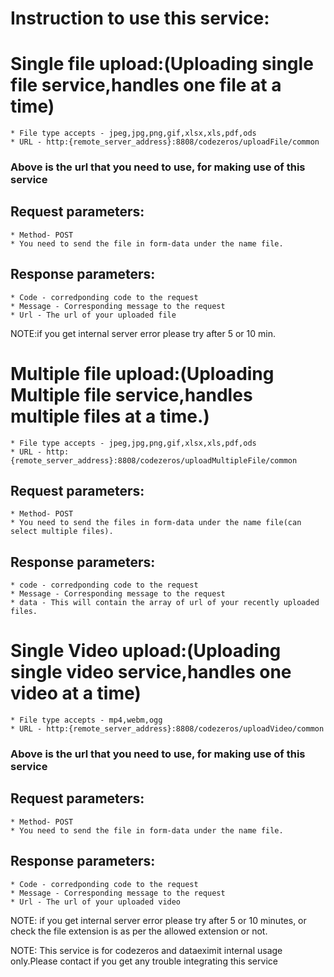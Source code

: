 # Instruction to use this service:

# Single file upload:(Uploading single file service,handles one file at a time)
    * File type accepts - jpeg,jpg,png,gif,xlsx,xls,pdf,ods
    * URL - http:{remote_server_address}:8808/codezeros/uploadFile/common


### Above is the url that you need to use, for making use of this service

## Request parameters:
    * Method- POST
    * You need to send the file in form-data under the name file.

## Response parameters:
    * Code - corredponding code to the request 
    * Message - Corresponding message to the request
    * Url - The url of your uploaded file

NOTE:if you get internal server error please try after  5 or 10 min.


# Multiple file upload:(Uploading Multiple file service,handles multiple files at a time.)
    * File type accepts - jpeg,jpg,png,gif,xlsx,xls,pdf,ods
    * URL - http:{remote_server_address}:8808/codezeros/uploadMultipleFile/common

## Request parameters:
    * Method- POST
    * You need to send the files in form-data under the name file(can select multiple files).

## Response parameters:
    * code - corredponding code to the request 
    * Message - Corresponding message to the request
    * data - This will contain the array of url of your recently uploaded files.    

# Single Video upload:(Uploading single video service,handles one video at a time)
    * File type accepts - mp4,webm,ogg
    * URL - http:{remote_server_address}:8808/codezeros/uploadVideo/common


### Above is the url that you need to use, for making use of this service

## Request parameters:
    * Method- POST
    * You need to send the file in form-data under the name file.

## Response parameters:
    * Code - corredponding code to the request 
    * Message - Corresponding message to the request
    * Url - The url of your uploaded video

NOTE: if you get internal server error please try after  5 or 10 minutes, or check the file extension is as per the allowed extension or not.

NOTE: This service is for codezeros and dataeximit internal usage only.Please contact if you get any trouble integrating this service

